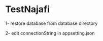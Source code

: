 # TestNajafi

1- restore database from database directory

2- edit connectionString in appsetting.json
